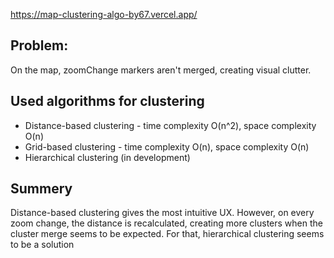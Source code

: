 https://map-clustering-algo-by67.vercel.app/

## Problem:

On the map, zoomChange markers aren't merged, creating visual clutter.

## Used algorithms for clustering

- Distance-based clustering - time complexity O(n^2), space complexity O(n)
- Grid-based clustering - time complexity O(n), space complexity O(n)
- Hierarchical clustering (in development)

## Summery

Distance-based clustering gives the most intuitive UX. However, on every zoom change, the distance is recalculated, creating more clusters when the cluster merge seems to be expected. For that, hierarchical clustering seems to be a solution
